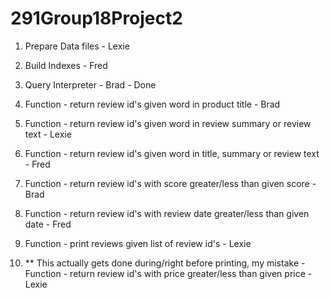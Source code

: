 # 291Group18Project2

1. Prepare Data files - Lexie
2. Build Indexes - Fred
3. Query Interpreter - Brad - Done
4. Function - return review id's given word in product title - Brad
5. Function - return review id's given word in review summary or review text - Lexie
6. Function - return review id's given word in title, summary or review text - Fred
7. Function - return review id's with score greater/less than given score - Brad
9. Function - return review id's with review date greater/less than given date - Fred
10. Function - print reviews given list of review id's - Lexie

11. ** This actually gets done during/right before printing, my mistake - Function - return review id's with price greater/less than given price - Lexie


